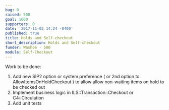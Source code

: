 ```yaml
---
bug: 0
raised: 500
goal: 1600
supporters: 0
date: '2017-11-02 14:24 -0400'
published: true
title: Holds and Self-checkout
short_description: Holds and Self-checkout
funder: Washoe - 500
module: Self-Checkout
---
```

Work to be done:
1) Add new SIP2 option or system preference ( or 2nd option to AllowItemsOnHoldCheckout ) to allow allow non-waiting items on hold to be checked out
2) Implement business logic in ILS::Transaction::Checkout or C4::Circulation
3) Add unit tests
